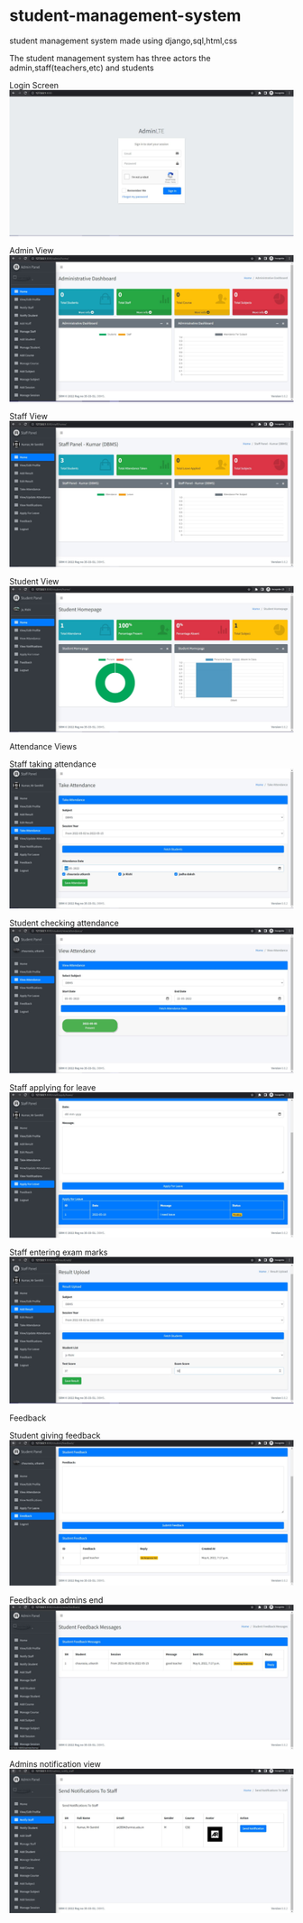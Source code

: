 # student-management-system
student management system made using django,sql,html,css

The student management system has three actors the admin,staff(teachers,etc) and students

Login Screen
![alt text](https://github.com/utkarsh-117/student-management-system/blob/main/screens/login.JPG)





Admin View
![alt text](https://github.com/utkarsh-117/student-management-system/blob/main/screens/adminview.JPG)




Staff View
![alt text](https://github.com/utkarsh-117/student-management-system/blob/main/screens/staffview.JPG)




Student View
![alt text](https://github.com/utkarsh-117/student-management-system/blob/main/screens/studentview.JPG)




Attendance Views

Staff taking attendance
![alt text](https://github.com/utkarsh-117/student-management-system/blob/main/screens/staffattendance.JPG)




Student checking attendance
![alt text](https://github.com/utkarsh-117/student-management-system/blob/main/screens/studentattendance.JPG)




Staff applying for leave
![alt text](https://github.com/utkarsh-117/student-management-system/blob/main/screens/staffleave.JPG)




Staff entering exam marks
![alt text](https://github.com/utkarsh-117/student-management-system/blob/main/screens/staffexam.JPG)




Feedback

Student giving feedback
![alt text](https://github.com/utkarsh-117/student-management-system/blob/main/screens/studentfeedback.JPG)




Feedback on admins end
![alt text](https://github.com/utkarsh-117/student-management-system/blob/main/screens/adminfeedback.JPG)




Admins notification view
![alt text](https://github.com/utkarsh-117/student-management-system/blob/main/screens/adminnotify.JPG)



